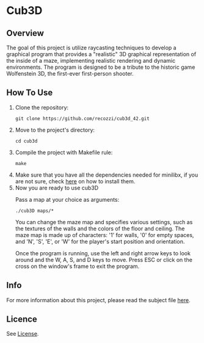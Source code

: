 <h1>Cub3D</h1>
<h2>Overview</h2>
The goal of this project is utilize raycasting techniques to develop a graphical program that provides a "realistic" 3D graphical representation of the inside of a maze, implementing realistic rendering and dynamic environments. The program is designed to be a tribute to the historic game Wolfenstein 3D, the first-ever first-person shooter.
<h2>How To Use</h2>
<ol>
  <li>Clone the repository:</li>
  <pre><code>git clone https://github.com/recozzi/cub3d_42.git</code></pre>
  <li>Move to the project's directory:</li>
  <pre><code>cd cub3d</code></pre>
  <li>Compile the project with Makefile rule:</li>
  <pre><code>make</code></pre>
  <li>Make sure that you have all the dependencies needed for minilibx, if you are not sure, check <a href="https://harm-smits.github.io/42docs/libs/minilibx">here</a> on how to install them.</li>
  <li>Now you are ready to use cub3D</li>
  <p>Pass a map at your choice as arguments:</p>
  <pre><code>./cub3D maps/*</code></pre>
  <p>You can change the maze map and specifies various settings, such as the textures of the walls and the colors of the floor and ceiling. The maze map is made up of characters: '1' for walls, '0' for empty spaces, and 'N', 'S', 'E', or 'W' for the player's start position and orientation.

  Once the program is running, use the left and right arrow keys to look around and the W, A, S, and D keys to move. Press ESC or click on the cross on the window's frame to exit the program.</p>
</ol>
<h2>Info</h2>
For more information about this project, please read the subject file <a href="https://github.com/recozzi/cub3d_42/blob/master/en.subject%20.pdf">here</a>.
<h2>Licence</h2>
See <a href="https://github.com/recozzi/cub3d_42/blob/master/LICENSE">License</a>.
